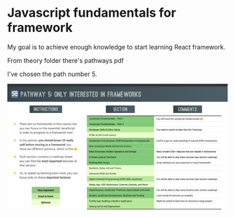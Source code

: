 # Javascript fundamentals for framework

My goal is to achieve enough knowledge to start learning React framework.

From theory folder there's pathways pdf

I've chosen the path number 5.

![path image](theory/Screenshot%202022-12-04%20204725.png)
